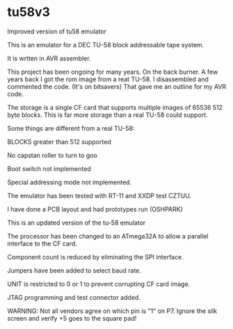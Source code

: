 # tu58v3
Improved version of tu58 emulator

This is an emulator for a DEC TU-58 block addressable tape system. 

It is wrtten in AVR assembler. 

This project has been ongoing for many years. On the back burner. A few years back
I got the rom image from a reat TU-58. I disassembled and commented the code.
(It's on bitsavers) That gave me an outline for my AVR code.

The storage is a single CF card that supports multiple images of 65536 512 byte blocks.
This is far more storage than a real TU-58 could support. 

Some things are different from a real TU-58:

BLOCKS greater than 512 supported

No capstan roller to turn to goo

Boot switch not implemented

Special addressing mode not implemented.

The emulator has been tested with RT-11 and XXDP test CZTUU.

I have done a PCB layout and had prototypes run (OSHPARK)

This is an updated version of the tu-58 emulator

The processor has been changed to an ATmega32A to allow a parallel interface to the CF card.

Component count is reduced by eliminating the SPI interface.

Jumpers have been added to select baud rate.

UNIT is restricted to 0 or 1 to prevent corrupting CF card image.

JTAG programming and test connector added.

WARNING:
Not all vendors agree on which pin is "1" on P7.
Ignore the silk screen and verify +5 goes to the square pad!
